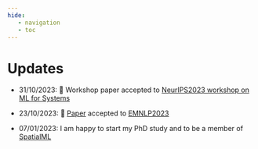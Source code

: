 ```yaml
---
hide:
   - navigation
   - toc
---
```


# Updates

- 31/10/2023: 🥳 Workshop paper accepted to [NeurIPS2023 workshop on ML for Systems](<http://mlforsystems.org/>)

- 23/10/2023: 🥳 [Paper](https://arxiv.org/pdf/2310.05079.pdf) accepted to [EMNLP2023](https://2023.emnlp.org/)

- 07/01/2023: I am happy to start my PhD study and to be a member of [SpatialML](https://spatialml.net/)
